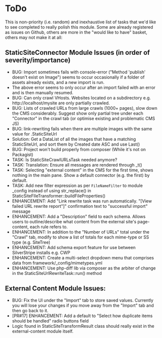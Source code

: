 # ToDo

This is non-priority (i.e. random) and inexhaustive list of tasks that we'd like to see completed to really polish this module.
Some are already registered as issues on Github, others are more in the "would like to have" basket, others may not make it at all:

## StaticSiteConnector Module Issues (in order of severity/importance)

* BUG: Import sometimes fails with console-error ("Method 'publish' doesn't exist on Image") seems to occur occasionally if a folder of assets already exists, and a new import is run.
 * The above error seems to only occur after an import failed with an error and is then manually resumed.
* BUG: Can only crawl VHosts. Websites located on a subdirectory e.g. http://localhost/mysite are only partially crawled.
* BUG: Lists of crawled URLs from large crawls (1000+ pages), slow down the CMS considerably. Suggest show only partial tree under each "Connector" in the crawl tab (or optimise existing and problematic CMS JS)
* BUG: link-rewriting fails when there are multiple images with the same value for <DataType>.StaticSiteUrl
 * Solution: Get a DataList of all the images that have a matching StaticSiteUrl, and sort them by Created date ASC and use Last()
* BUG: Project won't build properly from composer (While it's not on Packagist)
* TASK: Is StaticSiteCrawlURLsTask needed anymore?
* TASK: Translation: Ensure all messages are rendered through _t()
* TASK: Selecting "external content" in the CMS for the first time, shows nothing in the main pane. Show a default connector (e.g. the first) by default.
* TASK: Add new filter expression as per `FileNameFilter` to module _config instead of using str_replace() in StaticSiteFIleTransformer::buildFileProperties()
* ENHANCEMENT: Add "Link rewrite task was run automatically. "[View failed URL rewrite report"]" confirmation text to "successful import" message
* ENHANCEMENT: Add a "Description" field to each schema. Allows users to outline/describe what content from the external site's page-content, each rule refers to.
* ENHANCEMENT: In addition to the "Number of URLs" total under the "Crawl" tab, modify to show a list of totals for each mime-type or SS type (e.g. SiteTree)
* ENHANCEMENT: Add schema export feature for use between SilverStripe installs e.g. CWP
* ENHANCEMENT: Create a multi-select dropdown menu that comprises data from framework/_config/mimetypes.yml
* ENHANCEMENT: Use php-diff lib via composer as the arbiter of change in the StaticSiteUrlRewriteTask::run() method

## External Content Module Issues:

* BUG: Fix the UI under the "Import" tab to store saved values. Currently you will lose your changes if you move away from the "Import" tab and then go back to it.
* [PR#17] ENHANCEMENT: Add a default to "Select how duplicate items should be handled" radio buttons field
* Logic found in StaticSiteTransformResult class should really exist in the external-content module itself.
